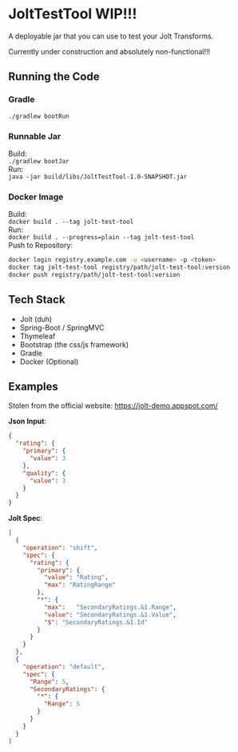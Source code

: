 # JoltTestTool WIP!!!
A deployable jar that you can use to test your Jolt Transforms.

Currently under construction and absolutely non-functional!!!

## Running the Code
### Gradle
`./gradlew bootRun`
### Runnable Jar
Build:  
`./gradlew bootJar`  
Run:  
`java -jar build/libs/JoltTestTool-1.0-SNAPSHOT.jar`

### Docker Image
Build:  
`docker build . --tag jolt-test-tool`  
Run:  
`docker build . --progress=plain --tag jolt-test-tool`  
Push to Repository:  
```bash
docker login registry.example.com -u <username> -p <token>
docker tag jolt-test-tool registry/path/jolt-test-tool:version
docker push registry/path/jolt-test-tool:version
```

## Tech Stack
- Jolt (duh)
- Spring-Boot / SpringMVC
- Thymeleaf
- Bootstrap (the css/js framework)
- Gradle
- Docker (Optional)

## Examples
Stolen from the official website: https://jolt-demo.appspot.com/

**Json Input**:  
```JSON
{
  "rating": {
    "primary": {
      "value": 3
    },
    "quality": {
      "value": 3
    }
  }
}
```

**Jolt Spec**:
```JSON
[
  {
    "operation": "shift",
    "spec": {
      "rating": {
        "primary": {
          "value": "Rating",
          "max": "RatingRange"
        },
        "*": {
          "max":   "SecondaryRatings.&1.Range",
          "value": "SecondaryRatings.&1.Value",
          "$": "SecondaryRatings.&1.Id"
        }
      }
    }
  },
  {
    "operation": "default",
    "spec": {
      "Range": 5,
      "SecondaryRatings": {
        "*": {
          "Range": 5
        }
      }
    }
  }
]
```
